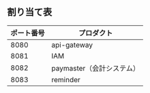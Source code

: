 ## 割り当て表

| ポート番号 | プロダクト                |
| ---------- | ------------------------- |
| 8080       | api-gateway               |
| 8081       | IAM                       |
| 8082       | paymaster（会計システム） |
| 8083       | reminder                  |
